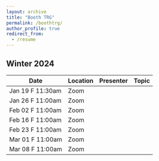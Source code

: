 ```yaml
---
layout: archive
title: "Booth TRG"
permalink: /boothtrg/
author_profile: true
redirect_from:
  - /resume
---
```


## Winter 2024


| Date              | Location   | Presenter                | Topic              |
|-------------------|------------|--------------------------|--------------------|
| Jan 19 F 11:30am  | Zoom       |                          |                    |
| Jan 26 F 11:00am  | Zoom       |                          |                    |
| Feb 02 F 11:00am  | Zoom       |                          |                    |
| Feb 16 F 11:00am  | Zoom       |                          |                    |
| Feb 23 F 11:00am  | Zoom       |                          |                    |
| Mar 01 F 11:00am  | Zoom       |                          |                    |
| Mar 08 F 11:00am  | Zoom       |                          |                    |
